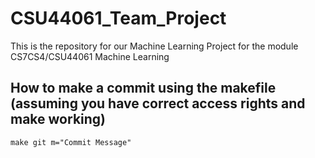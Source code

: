 # CSU44061_Team_Project
This is the repository for our Machine Learning Project for the module CS7CS4/CSU44061 Machine Learning

## How to make a commit using the makefile (assuming you have correct access rights and **make** working)
```make git m="Commit Message"```